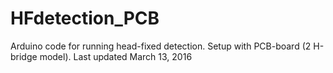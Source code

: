 # HFdetection_PCB
Arduino code for running head-fixed detection. Setup with PCB-board (2 H-bridge model). 
Last updated March 13, 2016
